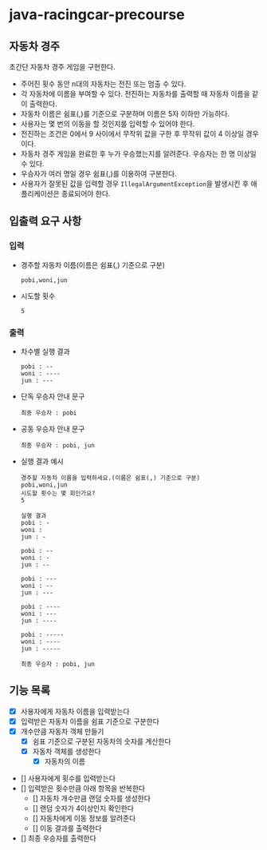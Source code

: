 # java-racingcar-precourse

## 자동차 경주
초간단 자동차 경주 게임을 구현한다.

- 주어진 횟수 동안 n대의 자동차는 전진 또는 멈출 수 있다.
- 각 자동차에 이름을 부여할 수 있다. 전진하는 자동차를 출력할 때 자동차 이름을 같이 출력한다.
- 자동차 이름은 쉼표(,)를 기준으로 구분하며 이름은 5자 이하만 가능하다.
- 사용자는 몇 번의 이동을 할 것인지를 입력할 수 있어야 한다.
- 전진하는 조건은 0에서 9 사이에서 무작위 값을 구한 후 무작위 값이 4 이상일 경우이다.
- 자동차 경주 게임을 완료한 후 누가 우승했는지를 알려준다. 우승자는 한 명 이상일 수 있다.
- 우승자가 여러 명일 경우 쉼표(,)를 이용하여 구분한다.
- 사용자가 잘못된 값을 입력할 경우 `IllegalArgumentException`을 발생시킨 후 애플리케이션은 종료되어야 한다.

## 입출력 요구 사항
### 입력
- 경주할 자동차 이름(이름은 쉼표(,) 기준으로 구분)
    ```
    pobi,woni,jun
    ```
- 시도할 횟수
    ```
    5
    ```
### 출력
- 차수별 실행 결과
    ```
    pobi : --
    woni : ----
    jun : ---
    ```
- 단독 우승자 안내 문구
    ```
    최종 우승자 : pobi
    ```
    
- 공동 우승자 안내 문구
    ```
    최종 우승자 : pobi, jun
    ```

- 실행 결과 예시
    ```
    경주할 자동차 이름을 입력하세요.(이름은 쉼표(,) 기준으로 구분)
    pobi,woni,jun
    시도할 횟수는 몇 회인가요?
    5
    
    실행 결과
    pobi : -
    woni :
    jun : -
    
    pobi : --
    woni : -
    jun : --
    
    pobi : ---
    woni : --
    jun : ---
    
    pobi : ----
    woni : ---
    jun : ----
    
    pobi : -----
    woni : ----
    jun : -----
    
    최종 우승자 : pobi, jun
    ```
  
## 기능 목록
- [x] 사용자에게 자동차 이름을 입력받는다
- [x] 입력받은 자동차 이름을 쉼표 기준으로 구분한다
- [x] 개수만큼 자동차 객체 만들기
  - [x] 쉼표 기준으로 구분된 자동차의 숫자를 계산한다
  - [x] 자동차 객체를 생성한다
    - [x] 자동차의 이름
- [] 사용자에게 횟수를 입력받는다
- [] 입력받은 횟수만큼 아래 항목을 반복한다
  - [] 자동차 개수만큼 랜덤 숫자를 생성한다
  - [] 랜덤 숫자가 4이상인지 확인한다
  - [] 자동차에게 이동 정보를 알려준다
  - [] 이동 결과를 출력한다
- [] 최종 우승자를 출력한다

